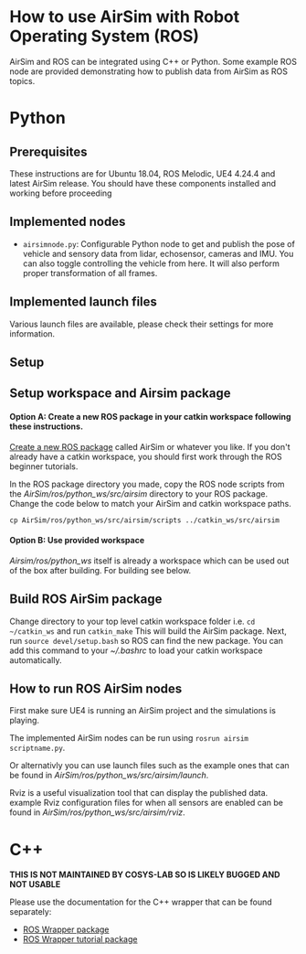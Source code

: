 # How to use AirSim with Robot Operating System (ROS)

AirSim and ROS can be integrated using C++ or Python.  Some example ROS node are provided demonstrating how to publish data from AirSim as ROS topics.

# Python

## Prerequisites

These instructions are for Ubuntu 18.04, ROS Melodic, UE4 4.24.4 and latest AirSim release.
You should have these components installed and working before proceeding

## Implemented nodes
- `airsimnode.py`: Configurable Python node to get and publish the pose of vehicle and sensory data from lidar, echosensor, cameras and IMU. You can also toggle controlling the vehicle from here.
   It will also perform proper transformation of all frames.

## Implemented launch files
Various launch files are available, please check their settings for more information. 

## Setup

## Setup workspace and Airsim package

#### Option A: Create a new ROS package in your catkin workspace following these instructions.  

[Create a new ROS package](http://wiki.ros.org/ROS/Tutorials/CreatingPackage) called AirSim or whatever you like.
If you don't already have a catkin workspace, you should first work through the ROS beginner tutorials.

In the ROS package directory you made, copy the ROS node scripts from the _AirSim/ros/python_ws/src/airsim_ directory to your ROS package. Change the code below to match your AirSim and catkin workspace paths.

```
cp AirSim/ros/python_ws/src/airsim/scripts ../catkin_ws/src/airsim
```

#### Option B: Use provided workspace
_Airsim/ros/python_ws_ itself is already a workspace which can be used out of the box after building. For building see below.

## Build ROS AirSim package

Change directory to your top level catkin workspace folder i.e. ```cd ~/catkin_ws```  and run ```catkin_make```
This will build the AirSim package.  Next, run ```source devel/setup.bash``` so ROS can find the new package.
You can add this command to your _~/.bashrc_ to load your catkin workspace automatically.

## How to run ROS AirSim nodes

First make sure UE4 is running an AirSim project and the simulations is playing.

The implemented AirSim nodes can be run using ```rosrun airsim scriptname.py```.

Or alternativly you can use launch files such as the example ones that can be found in _AirSim/ros/python_ws/src/airsim/launch_.

Rviz is a useful visualization tool that can display the published data. example Rviz configuration files for when all sensors are enabled can be found in _AirSim/ros/python_ws/src/airsim/rviz_.

# C++ 
**THIS IS NOT MAINTAINED BY COSYS-LAB SO IS LIKELY BUGGED AND NOT USABLE**

Please use the documentation for the C++ wrapper that can be found separately:
- [ROS Wrapper package](../ros/cplusplus_ws/src/airsim_ros_pkgs/README.md)
- [ROS Wrapper tutorial package](../ros/cplusplus_ws/src/airsim_tutorial_pkgs/README.md)
